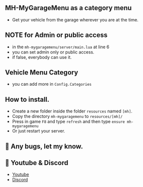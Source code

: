 ## MH-MyGarageMenu as a category menu
- Get your vehicle from the garage wherever you are at the time.


## NOTE for Admin or public access
- in the `mh-mygaragemenu/server/main.lua` at line 6
- you can set admin only or public access.
- if false, everybody can use it.


## Vehicle Menu Category
- you can add more in `Config.Categories`

## How to install.
- Create a new folder inside the folder `resources` named `[mh]`.
- Copy the directory `mh-mygaragemenu` to `resources/[mh]/`
- Press in game `F8` and type `refresh` and then type `ensure mh-mygaragemenu` 
- Or just restart your server.

## 🐞 Any bugs, let my know.

## 🙈 Youtube & Discord
- [Youtube](https://www.youtube.com/@MaDHouSe79)
- [Discord](https://discord.gg/cEMSeE9dgS)

